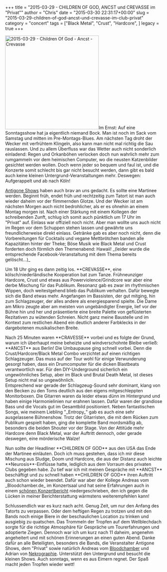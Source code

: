 +++
title = "2015-03-29 - CHILDREN OF GOD, ANCST und CREVASSE im \"Privat\""
author = "Chris"
date = "2015-03-30 22:31:17+00:00"
slug = "2015-03-29-children-of-god-ancst-und-crevasse-im-club-privat"
category = "concert"
tags = ["Black Metal", "Crust", "Hardcore", ]
legacy = true
+++

<p><img class="alignright size-large wp-image-14271" src="images//2015/03/2015-03-29-Children-Of-God-Ancst-Crevasse-488x690.jpg" alt="2015-03-29 - Children Of God - Ancst - Crevasse" width="300" />Im Ernst: Auf eine Sonntagsshow hat ja eigentlich niemand Bock. Man ist noch im Sack vom Samstag und mitten im Pre-Montags-Blues. Am nächsten Tag droht der Wecker mit verfrühtem Klingeln, also kann man nicht mal richtig die Sau rauslassen. Und zu allem Überfluss war das Wetter auch nicht sonderlich einladend: Regen und Orkanböhen verlocken doch nun wahrlich mehr zum rumgammeln vor dem heimischen Computer, wo die neusten Katzenbilder gesichtet werden wollen. Doch wenn jeder so bequem und faul ist, und die Konzerte somit schlecht bis gar nicht besucht werden, dann gibt es bald auch keine kleinen Untergrund-Veranstaltungen mehr. Deswegen: Aufgerappelt und ab nach Köln!</p>
<p><a href="https://www.facebook.com/antigone.shows">Antigone Shows</a> haben auch brav an uns gedacht. Es sollte eine Martinee werden. Beginnt früh, endet früh und rechtzeitig zum Tatort ist man auch wieder daheim vor der flimmernden Glotze. Und der Wecker ist am nächsten Morgen auch nicht bedrohlicher, als er es ohnehin an einem Montag morgen ist. Nach einer Stärkung mit einem Kollegen der schreibenden Zunft, schlug ich somit auch pünktlich um 17 Uhr im "Privat" auf. Einlass war offiziell noch nicht. Aber man wollte uns auch nicht im Regen vor dem Schuppen stehen lassen und gewährte uns freundlicherweise direkt einlass. Getränke gab es aber noch nicht, denn die Vorbereitungen für Cocktails und vegane Mettbrötchen banden alle Kapazitäten hinter der Theke; Böse Musik wie Black Metal und Crust forderten doch förmlich den Themenabend: Hawaii! _(leider wurde die entsprechende Facebook-Veranstaltung mit dem Thema bereits gelöscht...)_</p>
<p>Um 18 Uhr ging es dann zeitig los. **CREVASSE**, eine kölsch/niederländische Kooperation bat zum Tanze. Frühneunziger Hardcore, Crust und etwas aus Powerviolence/Grindcore war aber eine derbe Mischung für das Publikum. Resonanz gab es zwar im rhythmischen Wippen, doch weitestgehend blieb das Publikum verhalten. Dafür bewegte sich die Band etwas mehr. Angefangen im Bassisten, der gut mitging, hin zum Schlagzeuger, der alles andere als energiesparend spielte. Die Dame am Mikro zeugte aber am meisten von ungebändigter Energie, lief vor der Bühne hin und her und präsentierte eine breite Palette von geflüsterten Rezitativen zu wütenden Schreien. Nicht ganz meine Baustelle und im Kontext zum restlichen Abend ein deutlich anderer Farbklecks in der dargebotenen musikalischen Breite.</p>
<p>Nach 25 Minuten waren **CRAVESSE** vorbei und es folgte der Grund, warum ich überhaupt meine beheizte und windverschohnte Bleibe verließ: **ANCST** aus Berlin! Die Umbaupause ging schnell vorbei. Denn die Crust/Hardcore/Black Metal Combo verzichtet auf einen richtigen Schlagzeuger. Das muss auf der Tour wohl für einige Verwunderung gesorgt haben, dass ein Drumcomputer für die dicken Blastbeats verantwortlich war. Für den DIY-Underground sicherlich ein ungewöhnliches Setup, aber im Black und Brutal Death Metal, ist dieses Setup nicht mal so ungewöhnlich.<br />
Entsprechend war gerade der Schlagzeug-Sound sehr dominant, klang von den Becken zu den Toms deutlich aus den eigens mitgeschleppten Monitorboxen. Die Gitarren waren da leider etwas dünn im Hintergrund und haben einige Harmonielinien nur erahnen lassen. Dafür waren der grandiose Bass und die Vocals gut im Gesamtbild positioniert. Neben fantastischen Songs, wie meinem Liebling "_Entropy_" gab es auch eine sehr ausgelassene Bühnenshow. Trotz der Gitarristen, die mit dem Rücken zum Publikum gespielt haben, ging die komplette Band mordsmäßig ab, besonders die beiden Shouter vor der Stage. Von der Attitüde mehr Hardcore denn Black Metal, war der Auftritt dennoch, oder gerade deswegen, eine mörderische Walze!</p>
<p>Nun sollte der Headliner **CHILDREN OF GOD** aus den USA das Ende der Martinee einläuten. Doch ich muss gestehen, dass ich mir diese Mischung aus Sludge, Doom und Hardcore, die aus der Distanz auch leichte **Neurosis**-Einflüsse hatte, lediglich aus dem Vorraum des privaten Clubs gegeben habe. Zu tief war ich mit meinen Gespräche mit **ANCST** beschäftigt und zu schnell haben **CHILDREN OF GOD** ihren Auftritt auch schon wieder beendet. Dafür war aber der Kollege Andreas vom _Bloodchamber.de_ im Konzertsaal und hat seine Erfahrungen auch in einem <a href="http://www.bloodchamber.de/live/902-koeln-privat.html">schönen Konzertbericht</a> niedergeschrieben, den ich gegen die Lücken in meiner Berichterstattung wärmstens weiterempfehlen kann!</p>
<p>Schlussendlich war es kurz nach acht. Genug Zeit, um nur den Anfang des Tatorts zu verpassen. Oder dem heftigen Regen zu trotzen und mit den Bands noch einige Biere in der beschaulichen Location zu trinken und ausgiebig zu quatschen. Das Trommeln der Tropfen auf dem Wellblechdach sorgte für die richtige Atmosphäre für Gespräche um Tourerfahrungen und adoptierte Ziegen. Dennoch war ich um kurz nach 11 daheim, angenehm angeheitert und mit schönen Erinnerungen an einen guten Abend. Danke dafür an alle Beteiligten, besonders die Bands, die Veranstalter Antigone Shows, dem "Privat" sowie natürlich Andreas vom <a href="http://www.bloodchamber.de/">Bloodchamber</a> und Adrian von <a href="https://www.facebook.com/embraceemptiness">Nekrographie</a>. Unterstützt den Untergrund und besucht die kleinen Shows. Auch sonntags, wenn es aus Eimern regnet. Der Spaß macht jeden Tropfen wieder wett!</p>

